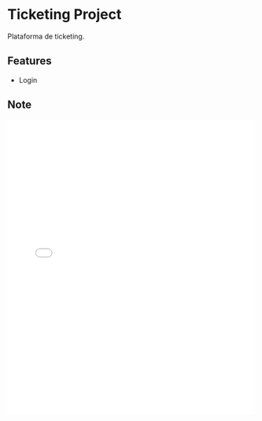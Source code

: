 # Ticketing Project
Plataforma de ticketing.

## Features
- Login

## Note
<p align="center">
  <kbd>
    <embed src="ticketing.pdf" type="application/pdf" width="100%" height="600px" />
  </kbd>
</p>

